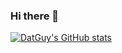 ### Hi there 👋

[![DatGuy's GitHub stats](https://github-readme-stats.vercel.app/api?username=dat-G&bg_color=30,e96443,904e95&title_color=fff&text_color=fff&include_all_commits=true&count_private=true&show_icons=true)](https://github.com/anuraghazra/github-readme-stats)

<!--
**dat-G/dat-G** is a ✨ _special_ ✨ repository because its `README.md` (this file) appears on your GitHub profile.

Here are some ideas to get you started:

- 🔭 I’m currently working on ...
- 🌱 I’m currently learning ...
- 👯 I’m looking to collaborate on ...
- 🤔 I’m looking for help with ...
- 💬 Ask me about ...
- 📫 How to reach me: ...
- 😄 Pronouns: ...
- ⚡ Fun fact: ...
-->
